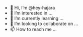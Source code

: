 - 👋 Hi, I’m @hey-hajara
- 👀 I’m interested in ...
- 🌱 I’m currently learning ...
- 💞️ I’m looking to collaborate on ...
- 📫 How to reach me ...

<!---
hey-hajara/hey-hajara is a ✨ special ✨ repository because its `README.md` (this file) appears on your GitHub profile.
You can click the Preview link to take a look at your changes.
--->
